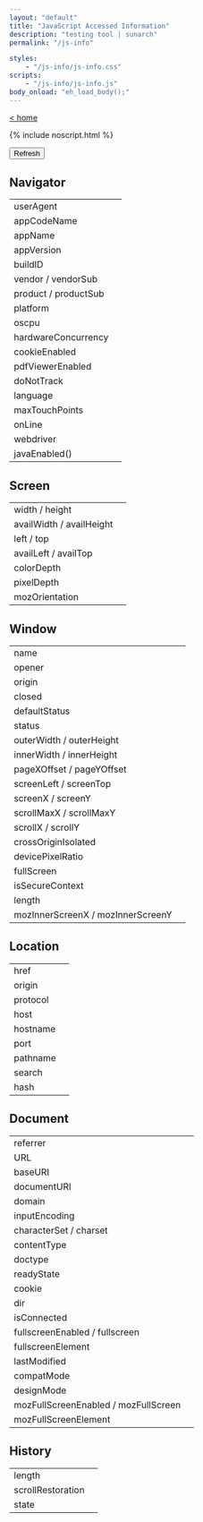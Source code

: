 ```yaml
---
layout: "default"
title: "JavaScript Accessed Information"
description: "testing tool | sunarch"
permalink: "/js-info"

styles:
    - "/js-info/js-info.css"
scripts:
    - "/js-info/js-info.js"
body_onload: "eh_load_body();"
---
```

<!--
This Source Code Form is subject to the terms of the Mozilla Public
License, v. 2.0. If a copy of the MPL was not distributed with this
file, You can obtain one at http://mozilla.org/MPL/2.0/.
-->

[< home](../index.md)

{% include noscript.html %}

<input type="button" class="refreshbutton" onClick="eh_button_refresh();" value="Refresh" />

## Navigator

<table class="jsinfo">
    <tbody>
        <tr>
            <td>userAgent</td>
            <td id="navigator_userAgent"></td>
        </tr>
        <tr>
            <td>appCodeName</td>
            <td id="navigator_appCodeName"></td>
        </tr>
        <tr>
            <td>appName</td>
            <td id="navigator_appName"></td>
        </tr>
        <tr>
            <td>appVersion</td>
            <td id="navigator_appVersion"></td>
        </tr>
        <tr>
            <td>buildID</td>
            <td id="navigator_buildID"></td>
        </tr>
        <tr>
            <td>vendor / vendorSub</td>
            <td>
                <span id="navigator_vendor" class="item-first"></span>
                <span id="navigator_vendorSub" class="item-second"></span>
            </td>
        </tr>
        <tr>
            <td>product / productSub</td>
            <td>
                <span id="navigator_product" class="item-first"></span>
                <span id="navigator_productSub" class="item-second"></span>
            </td>
        </tr>
        <tr>
            <td>platform</td>
            <td id="navigator_platform"></td>
        </tr>
        <tr>
            <td>oscpu</td>
            <td id="navigator_oscpu"></td>
        </tr>
        <tr>
            <td>hardwareConcurrency</td>
            <td id="navigator_hardwareConcurrency"></td>
        </tr>
        <tr>
            <td>cookieEnabled</td>
            <td id="navigator_cookieEnabled"></td>
        </tr>
        <tr>
            <td>pdfViewerEnabled</td>
            <td id="navigator_pdfViewerEnabled"></td>
        </tr>
        <tr>
            <td>doNotTrack</td>
            <td id="navigator_doNotTrack"></td>
        </tr>
        <tr>
            <td>language</td>
            <td id="navigator_language"></td>
        </tr>
        <tr>
            <td>maxTouchPoints</td>
            <td id="navigator_maxTouchPoints"></td>
        </tr>
        <tr>
            <td>onLine</td>
            <td id="navigator_onLine"></td>
        </tr>
        <tr>
            <td>webdriver</td>
            <td id="navigator_webdriver"></td>
        </tr>
        <tr>
            <td>javaEnabled()</td>
            <td id="navigator_javaEnabled_fn"></td>
        </tr>
    </tbody>
</table>

## Screen

<table class="jsinfo">
    <tbody>
        <tr>
            <td>width / height</td>
            <td>
                <span id="screen_width" class="item-first"></span>
                <span id="screen_height" class="item-second"></span>
            </td>
        </tr>
        <tr>
            <td>availWidth / availHeight</td>
            <td>
                <span id="screen_availWidth" class="item-first"></span>
                <span id="screen_availHeight" class="item-second"></span>
            </td>
        </tr>
        <tr>
            <td>left / top</td>
            <td>
                <span id="screen_left" class="item-first"></span>
                <span id="screen_top" class="item-second"></span>
            </td>
        </tr>
        <tr>
            <td>availLeft / availTop</td>
            <td>
                <span id="screen_availLeft" class="item-first"></span>
                <span id="screen_availTop" class="item-second"></span>
            </td>
        </tr>
        <tr>
            <td>colorDepth</td>
            <td id="screen_colorDepth"></td>
        </tr>
        <tr>
            <td>pixelDepth</td>
            <td id="screen_pixelDepth"></td>
        </tr>
        <tr>
            <td>mozOrientation</td>
            <td id="screen_mozOrientation"></td>
        </tr>
    </tbody>
</table>

## Window

<table class="jsinfo">
    <tbody>
        <tr>
            <td>name</td>
            <td id="window_name"></td>
        </tr>
        <tr>
            <td>opener</td>
            <td id="window_opener"></td>
        </tr>
        <tr>
            <td>origin</td>
            <td id="window_origin"></td>
        </tr>
        <tr>
            <td>closed</td>
            <td id="window_closed"></td>
        </tr>
        <tr>
            <td>defaultStatus</td>
            <td id="window_defaultStatus"></td>
        </tr>
        <tr>
            <td>status</td>
            <td id="window_status"></td>
        </tr>
        <tr>
            <td>outerWidth / outerHeight</td>
            <td>
                <span id="window_outerWidth" class="item-first"></span>
                <span id="window_outerHeight" class="item-second"></span>
            </td>
        </tr>
        <tr>
            <td>innerWidth / innerHeight</td>
            <td>
                <span id="window_innerWidth" class="item-first"></span>
                <span id="window_innerHeight" class="item-second"></span>
            </td>
        </tr>
        <tr>
            <td>pageXOffset / pageYOffset</td>
            <td>
                <span id="window_pageXOffset" class="item-first"></span>
                <span id="window_pageYOffset" class="item-second"></span>
            </td>
        </tr>
        <tr>
            <td>screenLeft / screenTop</td>
            <td>
                <span id="window_screenLeft" class="item-first"></span>
                <span id="window_screenTop" class="item-second"></span>
            </td>
        </tr>
        <tr>
            <td>screenX / screenY</td>
            <td>
                <span id="window_screenX" class="item-first"></span>
                <span id="window_screenY" class="item-second"></span>
            </td>
        </tr>
        <tr>
            <td>scrollMaxX / scrollMaxY</td>
            <td>
                <span id="window_scrollMaxX" class="item-first"></span>
                <span id="window_scrollMaxY" class="item-second"></span>
            </td>
        </tr>
        <tr>
            <td>scrollX / scrollY</td>
            <td>
                <span id="window_scrollX" class="item-first"></span>
                <span id="window_scrollY" class="item-second"></span>
            </td>
        </tr>
        <tr>
            <td>crossOriginIsolated</td>
            <td id="window_crossOriginIsolated"></td>
        </tr>
        <tr>
            <td>devicePixelRatio</td>
            <td id="window_devicePixelRatio"></td>
        </tr>
        <tr>
            <td>fullScreen</td>
            <td id="window_fullScreen"></td>
        </tr>
        <tr>
            <td>isSecureContext</td>
            <td id="window_isSecureContext"></td>
        </tr>
        <tr>
            <td>length</td>
            <td id="window_length"></td>
        </tr>
        <tr>
            <td>mozInnerScreenX / mozInnerScreenY</td>
            <td>
                <span id="window_mozInnerScreenX" class="item-first"></span>
                <span id="window_mozInnerScreenY" class="item-second"></span>
            </td>
        </tr>
    </tbody>
</table>

## Location

<table class="jsinfo">
    <tbody>
        <tr>
            <td>href</td>
            <td id="location_href"></td>
        </tr>
        <tr>
            <td>origin</td>
            <td id="location_origin"></td>
        </tr>
        <tr>
            <td>protocol</td>
            <td id="location_protocol"></td>
        </tr>
        <tr>
            <td>host</td>
            <td id="location_host"></td>
        </tr>
        <tr>
            <td>hostname</td>
            <td id="location_hostname"></td>
        </tr>
        <tr>
            <td>port</td>
            <td id="location_port"></td>
        </tr>
        <tr>
            <td>pathname</td>
            <td id="location_pathname"></td>
        </tr>
        <tr>
            <td>search</td>
            <td id="location_search"></td>
        </tr>
        <tr>
            <td>hash</td>
            <td id="location_hash"></td>
        </tr>
    </tbody>
</table>

## Document

<table class="jsinfo">
    <tbody>
        <tr>
            <td>referrer</td>
            <td id="document_referrer"></td>
        </tr>
        <tr>
            <td>URL</td>
            <td id="document_URL"></td>
        </tr>
        <tr>
            <td>baseURI</td>
            <td id="document_baseURI"></td>
        </tr>
        <tr>
            <td>documentURI</td>
            <td id="document_documentURI"></td>
        </tr>
        <tr>
            <td>domain</td>
            <td id="document_domain"></td>
        </tr>
        <tr>
            <td>inputEncoding</td>
            <td id="document_inputEncoding"></td>
        </tr>
        <tr>
            <td>characterSet / charset</td>
            <td>
                <span id="document_characterSet" class="item-first"></span>
                <span id="document_charset" class="item-second"></span>
            </td>
        </tr>
        <tr>
            <td>contentType</td>
            <td id="document_contentType"></td>
        </tr>
        <tr>
            <td>doctype</td>
            <td id="document_doctype"></td>
        </tr>
        <tr>
            <td>readyState</td>
            <td id="document_readyState"></td>
        </tr>
        <tr>
            <td>cookie</td>
            <td id="document_cookie"></td>
        </tr>
        <tr>
            <td>dir</td>
            <td id="document_dir"></td>
        </tr>
        <tr>
            <td>isConnected</td>
            <td id="document_isConnected"></td>
        </tr>
        <tr>
            <td>fullscreenEnabled / fullscreen</td>
            <td>
                <span id="document_fullscreenEnabled" class="item-first"></span>
                <span id="document_fullscreen" class="item-second"></span>
            </td>
        </tr>
        <tr>
            <td>fullscreenElement</td>
            <td id="document_fullscreenElement"></td>
        </tr>
        <tr>
            <td>lastModified</td>
            <td id="document_lastModified"></td>
        </tr>
        <tr>
            <td>compatMode</td>
            <td id="document_compatMode"></td>
        </tr>
        <tr>
            <td>designMode</td>
            <td id="document_designMode"></td>
        </tr>
        <tr>
            <td>mozFullScreenEnabled / mozFullScreen</td>
            <td>
                <span id="document_mozFullScreenEnabled" class="item-first"></span>
                <span id="document_mozFullScreen" class="item-second"></span>
            </td>
        </tr>
        <tr>
            <td>mozFullScreenElement</td>
            <td id="document_mozFullScreenElement"></td>
        </tr>
    </tbody>
</table>

## History

<table class="jsinfo">
    <tbody>
        <tr>
            <td>length</td>
            <td id="history_length"></td>
        </tr>
        <tr>
            <td>scrollRestoration</td>
            <td id="history_scrollRestoration"></td>
        </tr>
        <tr>
            <td>state</td>
            <td id="history_state"></td>
        </tr>
    </tbody>
</table>
